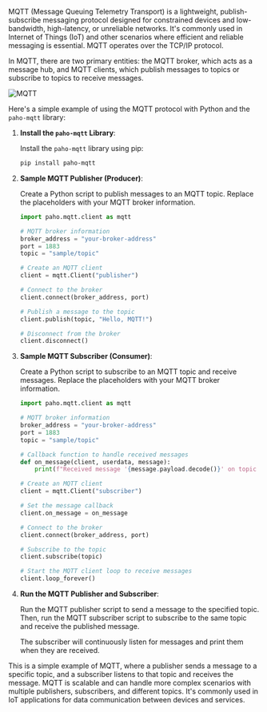MQTT (Message Queuing Telemetry Transport) is a lightweight, publish-subscribe messaging protocol designed for constrained devices and low-bandwidth, high-latency, or unreliable networks. It's commonly used in Internet of Things (IoT) and other scenarios where efficient and reliable messaging is essential. MQTT operates over the TCP/IP protocol.

In MQTT, there are two primary entities: the MQTT broker, which acts as a message hub, and MQTT clients, which publish messages to topics or subscribe to topics to receive messages.

![MQTT](https://static.javatpoint.com/tutorial/computer-network/images/mqtt-protocol3.png)

Here's a simple example of using the MQTT protocol with Python and the `paho-mqtt` library:

1. **Install the `paho-mqtt` Library**:

   Install the `paho-mqtt` library using pip:

   ```bash
   pip install paho-mqtt
   ```

2. **Sample MQTT Publisher (Producer)**:

   Create a Python script to publish messages to an MQTT topic. Replace the placeholders with your MQTT broker information.

   ```python
   import paho.mqtt.client as mqtt

   # MQTT broker information
   broker_address = "your-broker-address"
   port = 1883
   topic = "sample/topic"

   # Create an MQTT client
   client = mqtt.Client("publisher")

   # Connect to the broker
   client.connect(broker_address, port)

   # Publish a message to the topic
   client.publish(topic, "Hello, MQTT!")

   # Disconnect from the broker
   client.disconnect()
   ```

3. **Sample MQTT Subscriber (Consumer)**:

   Create a Python script to subscribe to an MQTT topic and receive messages. Replace the placeholders with your MQTT broker information.

   ```python
   import paho.mqtt.client as mqtt

   # MQTT broker information
   broker_address = "your-broker-address"
   port = 1883
   topic = "sample/topic"

   # Callback function to handle received messages
   def on_message(client, userdata, message):
       print(f"Received message '{message.payload.decode()}' on topic '{message.topic}'")

   # Create an MQTT client
   client = mqtt.Client("subscriber")

   # Set the message callback
   client.on_message = on_message

   # Connect to the broker
   client.connect(broker_address, port)

   # Subscribe to the topic
   client.subscribe(topic)

   # Start the MQTT client loop to receive messages
   client.loop_forever()
   ```

4. **Run the MQTT Publisher and Subscriber**:

   Run the MQTT publisher script to send a message to the specified topic. Then, run the MQTT subscriber script to subscribe to the same topic and receive the published message.

   The subscriber will continuously listen for messages and print them when they are received.

This is a simple example of MQTT, where a publisher sends a message to a specific topic, and a subscriber listens to that topic and receives the message. MQTT is scalable and can handle more complex scenarios with multiple publishers, subscribers, and different topics. It's commonly used in IoT applications for data communication between devices and services.
